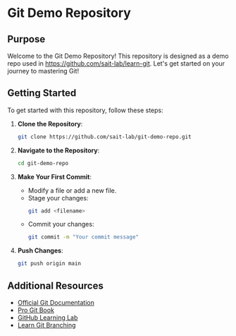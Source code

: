 # Git Demo Repository

## Purpose

Welcome to the Git Demo Repository! This repository is designed as a demo repo used in https://github.com/sait-lab/learn-git. Let's get started on your journey to mastering Git!

## Getting Started

To get started with this repository, follow these steps:

1. **Clone the Repository**: 
    ```sh
    git clone https://github.com/sait-lab/git-demo-repo.git
    ```

2. **Navigate to the Repository**:
    ```sh
    cd git-demo-repo
    ```

3. **Make Your First Commit**:
   
    - Modify a file or add a new file.
    - Stage your changes:
        ```sh
        git add <filename>
        ```
    - Commit your changes:
        ```sh
        git commit -m "Your commit message"
        ```
    
4. **Push Changes**:
   
    ```sh
    git push origin main
    ```

## Additional Resources

- [Official Git Documentation](https://git-scm.com/doc)
- [Pro Git Book](https://git-scm.com/book/en/v2)
- [GitHub Learning Lab](https://lab.github.com/)
- [Learn Git Branching](https://learngitbranching.js.org/)

